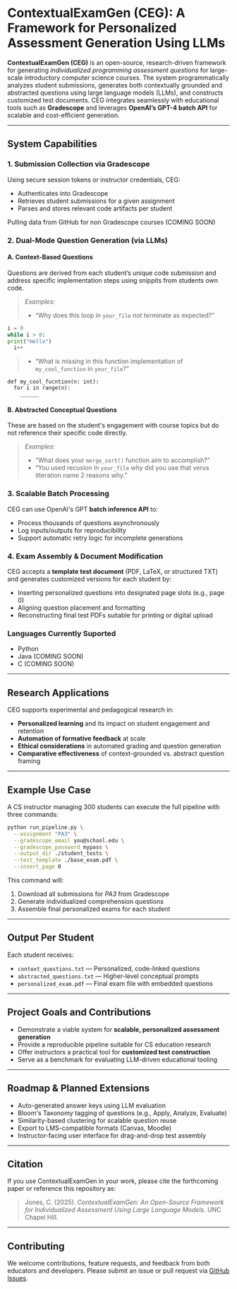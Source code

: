 # ContextualExamGen (CEG): A Framework for Personalized Assessment Generation Using LLMs

**ContextualExamGen (CEG)** is an open-source, research-driven framework for generating *individualized programming assessment questions* for large-scale introductory computer science courses. The system programmatically analyzes student submissions, generates both contextually grounded and abstracted questions using large language models (LLMs), and constructs customized test documents. CEG integrates seamlessly with educational tools such as **Gradescope** and leverages **OpenAI’s GPT-4 batch API** for scalable and cost-efficient generation.

---

## System Capabilities

### 1. Submission Collection via Gradescope

Using secure session tokens or instructor credentials, CEG:

* Authenticates into Gradescope
* Retrieves student submissions for a given assignment
* Parses and stores relevant code artifacts per student

Pulling data from GitHub for non Gradescope courses (COMING SOON)

### 2. Dual-Mode Question Generation (via LLMs)

#### **A. Context-Based Questions**

Questions are derived from each student’s unique code submission and address specific implementation steps using snippits from students own code.

> *Examples:*
>
> * “Why does this loop in `your_file` not terminate as expected?”
```python
i = 0
while i > 0:
print("Hello")
  i++
```
> * “What is missing in this function implementation of `my_cool_function` in `your_file`?”
```pthon
def my_cool_fucntion(n: int):
  for i in range(n):
    ______

```

#### **B. Abstracted Conceptual Questions**

These are based on the student's engagement with course topics but do not reference their specific code directly.

> *Examples:*
>
> * “What does your `merge_sort()` function aim to accomplish?”
> * “You used recusion in `your_file` why did you use that verus itteration name 2 reasons why.”

### 3. Scalable Batch Processing

CEG can use OpenAI's GPT **batch inference API** to:

* Process thousands of questions asynchronously
* Log inputs/outputs for reproducibility
* Support automatic retry logic for incomplete generations

### 4. Exam Assembly & Document Modification

CEG accepts a **template test document** (PDF, LaTeX, or structured TXT) and generates customized versions for each student by:

* Inserting personalized questions into designated page slots (e.g., page 0)
* Aligning question placement and formatting
* Reconstructing final test PDFs suitable for printing or digital upload

### Languages Currently Suported 
* Python
* Java (COMING SOON)
* C (COMING SOON)

---

## Research Applications

CEG supports experimental and pedagogical research in:

* **Personalized learning** and its impact on student engagement and retention
* **Automation of formative feedback** at scale
* **Ethical considerations** in automated grading and question generation
* **Comparative effectiveness** of context-grounded vs. abstract question framing

---

## Example Use Case

A CS instructor managing 300 students can execute the full pipeline with three commands:

```bash
python run_pipeline.py \
  --assignment "PA3" \
  --gradescope_email you@school.edu \
  --gradescope_password mypass \
  --output_dir ./student_tests \
  --test_template ./base_exam.pdf \
  --insert_page 0
```

This command will:

1. Download all submissions for *PA3* from Gradescope
2. Generate individualized comprehension questions
3. Assemble final personalized exams for each student

---

## Output Per Student

Each student receives:

* `context_questions.txt` — Personalized, code-linked questions
* `abstracted_questions.txt` — Higher-level conceptual prompts
* `personalized_exam.pdf` — Final exam file with embedded questions

---

## Project Goals and Contributions

* Demonstrate a viable system for **scalable, personalized assessment generation**
* Provide a reproducible pipeline suitable for CS education research
* Offer instructors a practical tool for **customized test construction**
* Serve as a benchmark for evaluating LLM-driven educational tooling

---

## Roadmap & Planned Extensions

* Auto-generated answer keys using LLM evaluation
* Bloom's Taxonomy tagging of questions (e.g., Apply, Analyze, Evaluate)
* Similarity-based clustering for scalable question reuse
* Export to LMS-compatible formats (Canvas, Moodle)
* Instructor-facing user interface for drag-and-drop test assembly

---

## Citation

If you use ContextualExamGen in your work, please cite the forthcoming paper or reference this repository as:

> Jones, C. (2025). *ContextualExamGen: An Open-Source Framework for Individualized Assessment Using Large Language Models*. UNC Chapel Hill.

---

## Contributing

We welcome contributions, feature requests, and feedback from both educators and developers. Please submit an issue or pull request via [GitHub Issues](https://github.com/ConorJones05/ContextualExamGen).
